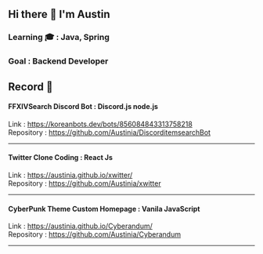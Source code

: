## Hi there 👋 I'm Austin

### Learning 🎓 : Java, Spring
### Goal : Backend Developer

## Record 🧳

#### FFXIVSearch Discord Bot : Discord.js node.js
Link : https://koreanbots.dev/bots/856084843313758218  
Repository : https://github.com/Austinia/DiscorditemsearchBot

---

#### Twitter Clone Coding : React Js
Link : https://austinia.github.io/xwitter/  
Repository : https://github.com/Austinia/xwitter

---

#### CyberPunk Theme Custom Homepage : Vanila JavaScript
Link : https://austinia.github.io/Cyberandum/  
Repository : https://github.com/Austinia/Cyberandum

---
<!--
- 🔭 I’m currently working on ...
- 🌱 I’m currently learning React, Js, Python
- 👯 I’m looking to collaborate on ...
- 🤔 I’m looking for help with ...
- 💬 Ask me about ...
- 📫 How to reach me: ...
- 😄 Pronouns: ...
- ⚡ Fun fact: ...
-->
